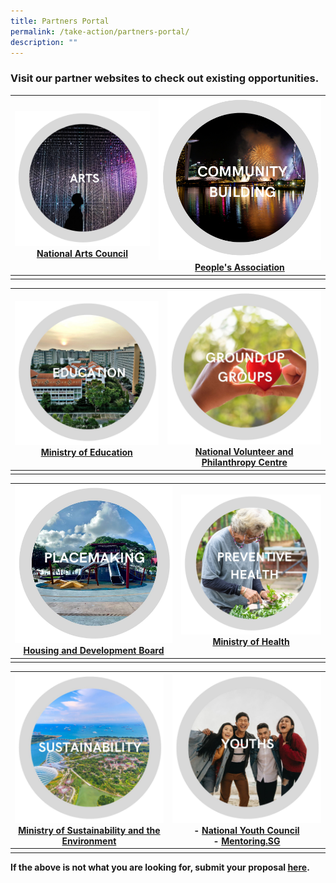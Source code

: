 ```yaml
---
title: Partners Portal
permalink: /take-action/partners-portal/
description: ""
---
```

### Visit our partner websites to check out existing opportunities. 

|![](/images/Partners%20portal/arts%20and%20culture.png)<br>[National Arts Council](https://nac.gov.sg)|![](/images/Partners%20portal/community.png)[People's Association](https://pa.gov.sg)|
| -------- | -------- |
|    |    |

|![](/images/Partners%20portal/education%20111.jpg)<br>[Ministry of Education](https://moe.gov.sg)|![](/images/Partners%20portal/nvpc%2011.jpg)<br>[National Volunteer and Philanthropy Centre](https://cityofgood.sg)|
| -------- | -------- |
|    |    |

|![](/images/Partners%20portal/placemaking.jpg)<br>[Housing and Development Board](https://hdb.gov.sg) |![](/images/Partners%20portal/preventive%20health.png)<br>[Ministry of Health](https://moh.gov.sg) |
| -------- | -------- |
|    |    |

| ![](/images/Partners%20portal/sustainability%20111.jpg)<br>[Ministry of Sustainability and the Environment](https://mse.gov.sg)|![](/images/Partners%20portal/youths111.jpg)<br>- [National Youth Council](https://nyc.gov.sg)<br>- [Mentoring.SG](https://mentoring.sg/)|
| -------- | -------- |
|    |    |

**If the above is not what you are looking for, submit your proposal [here](https://go.gov.sg/takeactiontoday).**
